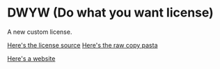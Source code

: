 # DWYW (Do what you want license)
A new custom license.

[Here's the license source](https://github.com/Aayush9029/DWYW/blob/main/LICENSE)
[Here's the raw copy pasta](https://raw.githubusercontent.com/Aayush9029/DWYW/main/LICENSE)

[Here's a website](www.aayushp.com.np)
